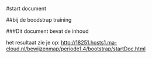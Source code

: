 #start document

##bij de boodstrap training

###Dit document bevat de inhoud

het resultaat zie je op: http://18251.hosts1.ma-cloud.nl/bewijzenmap/periode1.4/bootstrap/startDoc.html